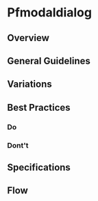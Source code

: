 # Pfmodaldialog

## Overview

## General Guidelines

## Variations

## Best Practices

### Do

### Dont't

## Specifications

## Flow
